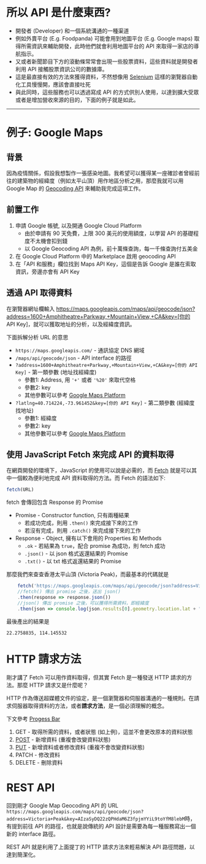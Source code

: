 # 所以 API 是什麼東西?
+ 開發者 (Developer) 和一個系統溝通的一種渠道
+ 例如外賣平台 (E.g. Foodpanda) 可能會用到地圖平台 (E.g. Google maps) 取得所需資訊來輔助開發，此時他們就會利用地圖平台的 API 來取得一家店的導航指示。
+ 又或者新聞節目下方的滾動條常常會出現一些股票資料，這些資料就是開發者利用 API 接觸股票資訊公司的數據庫。
+ 這是最直接有效的方法來獲得資料，不然想像用 [Selenium](https://www.selenium.dev/) 這樣的瀏覽器自動化工具慢慢開，應該會直接吐死
+ 與此同時，這些服務也可以透過寫成 API 的方式供別人使用，以達到擴大受眾或者是增加營收來源的目的，下面的例子就是如此。
<hr>

# 例子: Google Maps
## 背景
因為疫情關係，假設我想製作一張感染地圖。我希望可以獲得某一座確診者曾經前往的建築物的經緯度（例如太平山頂）用作地區分析之用，那麼我就可以用 Google Map 的 [Geocoding API](https://developers.google.com/maps/documentation/geocoding/overview?hl=zh-tw) 來輔助我完成這項工作。
## 前置工作
1. 申請 Google 帳號, 以及開通 Google Cloud Platform
   + 由於申請有 90 天免費，上限 300 美元的使用額度，以學習 API 的基礎程度不太機會扣到錢
   + 以 Google Geocoding API 為例，前十萬條查詢，每一千條查詢付五美金
2. 在 Google Cloud Platform 中的 Marketplace 啟用 geocoding API
3. 在「API 和服務」欄位找到 Maps API Key，這個是告訴 Google 是誰在索取資訊，旁邊亦會有 API Key

## 透過 API 取得資料 
在瀏覽器網址欄輸入 https://maps.googleapis.com/maps/api/geocode/json?address=1600+Amphitheatre+Parkway,+Mountain+View,+CA&key=[你的 API Key]，就可以獲取地址的分析，以及經緯度資訊。

下面拆解分析 URL 的意思
   + ```https://maps.googleapis.com/``` - 通訊協定 DNS 網域
   + ```/maps/api/geocode/json``` - API interface 的路徑
   + ```?address=1600+Amphitheatre+Parkway,+Mountain+View,+CA&key=[你的 API Key]``` - 第一類參數 (地址找經緯度)
     + 參數1: Address, 用 ```'+'``` 或者 ```'%20'``` 來取代空格
     + 參數2: key
     + 其他參數可以參考 [Google Maps Platform](https://developers.google.com/maps/documentation/geocoding/overview#ReverseGeocoding)
   + ```?latlng=40.714224,-73.961452&key=[你的 API Key]``` - 第二類參數 (經緯度找地址)
     + 參數1: 經緯度
     + 參數2: key
     + 其他參數可以參考 [Google Maps Platform](https://developers.google.com/maps/documentation/geocoding/overview#geocoding-lookup)
## 使用 JavaScript Fetch 來完成 API 的資料取得
在網頁開發的環境下，JavaScript 的使用可以說是必需的，而 [Fetch](https://developer.mozilla.org/zh-TW/docs/Web/API/Fetch_API/Using_Fetch) 就是可以其中一個較為便利地完成 API 資料取得的方法。而 Fetch 的語法如下:
```javascript
fetch(URL)
```
fetch 會傳回包含 Response 的 Promise
+ Promise - Constructor function, 只有兩種結果
  + 若成功完成，則用 ```.then()``` 來完成接下來的工作
  + 若沒有完成，則用 ```.catch()``` 來完成接下來的工作
+ Response - Object, 擁有以下會用的 Properties 和 Methods
  + ```.ok``` - 若結果為 ```true```，配合 promise 為成功，則 fetch 成功
  + ```.json()``` - 以 json 格式返還結果的 Promise
  + ```.txt()``` - 以 txt 格式返還結果的 Promise

那麼我們來查查香港太平山頂 (Victoria Peak)，而最基本的代碼就是
```javascript
    fetch('https://maps.googleapis.com/maps/api/geocode/json?address=Victoria+Peak&key=AIzaSyDQ22zQPHdaM6Z3fpjmYYiL9toYfM8lebM')
    //fetch() 傳出 promise 之後，送出 json()
    .then(response => response.json())  
    //json() 傳出 promise 之後，可以獲得所需資料，即經緯度
    .then(json => console.log(json.results[0].geometry.location.lat + ", " + json.results[0].geometry.location.lng)) 
```
最後產出的結果是
```
22.2758835, 114.145532
```

# HTTP 請求方法
剛才講了 Fetch 可以用作資料取得，但其實 Fetch 是一種發送 HTTP 請求的方法。那麼 HTTP 請求又是什麼呢？

HTTP 作為傳送超媒體文件的協定，是一個瀏覽器和伺服器溝通的一種規則。在請求伺服器取得資料的方法，或者**請求方法**，是一個必須理解的概念。

下文參考 [Progess Bar](https://progressbar.tw/posts/53)
1. GET - 取得所需的資料，或者狀態 (如上例)，這並不會更改原本的資料狀態
2. [POST](https://developer.mozilla.org/zh-CN/docs/Web/HTTP/Methods/POST) - 新增資料 (重複會改變資料狀態)
3. [PUT](https://developer.mozilla.org/zh-CN/docs/Web/HTTP/Methods/PUT) - 新增資料或者修改資料 (重複不會改變資料狀態)
4. PATCH - 修改資料
5. DELETE - 刪除資料

# REST API
回到剛才 Google Map Geocoding API 的 URL
```https://maps.googleapis.com/maps/api/geocode/json?address=Victoria+Peak&key=AIzaSyDQ22zQPHdaM6Z3fpjmYYiL9toYfM8lebM```時，有提到前往 API 的路徑，也就是說傳統的 API 設計是需要為每一種服務寫出一個新的 interface 路徑。

REST API 就是利用了上面提丁的 HTTP 請求方法來輕易解決 API 路徑問題，以達到簡潔化。
